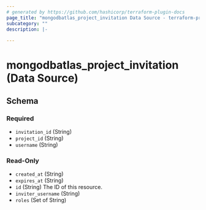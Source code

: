 ```yaml
---
# generated by https://github.com/hashicorp/terraform-plugin-docs
page_title: "mongodbatlas_project_invitation Data Source - terraform-provider-mongodbatlas"
subcategory: ""
description: |-
  
---
```


# mongodbatlas_project_invitation (Data Source)





<!-- schema generated by tfplugindocs -->
## Schema

### Required

- `invitation_id` (String)
- `project_id` (String)
- `username` (String)

### Read-Only

- `created_at` (String)
- `expires_at` (String)
- `id` (String) The ID of this resource.
- `inviter_username` (String)
- `roles` (Set of String)
